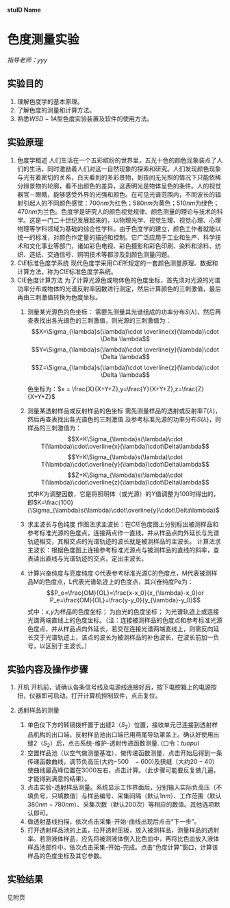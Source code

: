 **stuID Name**

# 色度测量实验
*指导老师：yyy*
## 实验目的

1. 理解色度学的基本原理。
2. 了解色度的测量和计算方法。
3. 熟悉$WSD-1A$型色度实验装置及软件的使用方法。

## 实验原理
1. 色度学概述
   人们生活在一个五彩缤纷的世界里，五光十色的颜色现象装点了人们的生活，同时激励着人们对这一自然现象的探索和研究。人们发现颜色现象与光有着密切的关系，白天看到的多彩景物，到夜间无光照的情况下只能依稀分辨景物的轮廓，看不出颜色的差异，这表明光是物体呈色的条件。人的视觉器官－眼睛，能够感受外界的光强和颜色。在可见光谱范围内，不同波长的辐射引起人的不同颜色感觉：$700nm$为红色；$580nm$为黄色；$510nm$为绿色；$470nm$为兰色。色度学是研究人的颜色视觉规律、颜色测量的理论与技术的科学。这是一门二十世纪发展起来的，以物理光学、视觉生理、视觉心理、心理物理等学科领域为基础的综合性学科。由于色度学的建立，颜色工作者就能以统一的标准，对颜色作定量的描述和控制。它广泛应用于工业和生产、科学技术和文化事业等部门，诸如彩色电视、彩色摄影和彩色印刷、染料和涂料、纺织、造纸、交通信号、照明技术等都涉及到颜色测量问题。
2. $CIE$标准色度学系统
   现代色度学采用$CIE$所规定的一套颜色测量原理、数据和计算方法，称为$CIE$标准色度学系统。
3. CIE色度计算方法
    为了计算光源色或物体色的色度坐标，首先须对光源的光谱功率分布或物体的光谱反射率因数进行测定，然后计算颜色的三刺激值，最后再由三刺激值转换为色度坐标。
    1. 测量某光源色的色坐标：
       需要先测量其光谱组成的功率分布$S(λ)$，然后再查表找出各光谱色的三刺激值，则光源的三刺激值为：
       $$X=\Sigma_{\lambda}s(\lambda)\cdot \overline{x}(\lambda)\cdot \Delta \lambda$$
       $$Y=\Sigma_{\lambda}s(\lambda)\cdot \overline{y}(\lambda)\cdot \Delta \lambda$$
       $$Z=\Sigma_{\lambda}s(\lambda)\cdot \overline{z}(\lambda)\cdot \Delta \lambda$$

       色坐标为：$x = \frac{X}{X+Y+Z},y=\frac{Y}{X+Y+Z},z=\frac{Z}{X+Y+Z}$
    2. 测量某透射样品或反射样品的色坐标
       需先测量样品的透射或反射率$T(λ)$，然后再查表找出各光谱色的三刺激值 及参考标准光源的功率分布$S(λ)$，则样品的三刺激值为：
       $$X=K\Sigma_{\lambda}s(\lambda)\cdot T(\lambda)\cdot\overline{x}(\lambda)\cdot\Delta\lambda$$
       $$Y=K\Sigma_{\lambda}s(\lambda)\cdot T(\lambda)\cdot\overline{y}(\lambda)\cdot\Delta\lambda$$
       $$Z=K\Sigma_{\lambda}s(\lambda)\cdot T(\lambda)\cdot\overline{z}(\lambda)\cdot\Delta\lambda$$
       式中$K$为调整因数，它是将照明体（或光源）的$Y$值调整为$100$时得出的，即$K=\frac{100}{\Sigma_{\lambda}s(\lambda)\cdot\overline{y}\cdot\Delta\lambda}$
    3. 求主波长与色纯度
       作图法求主波长：在$CIE$色度图上分别标出被测样品和参考标准光源的色度点，连接两点作一直线，并从样品点向外延长与光谱轨迹相交，其相交点的光谱轨迹的波长就是被测样品的主波长。
       计算法求主波长：根据色度图上连接参考标准光源点与被测样品的直线的斜率，查表读出直线与光谱轨迹的交点，定出主波长。
    4. 计算兴奋纯度与亮度纯度
       O代表参考标准光源C的色度点，M代表被测样品M的色度点，L代表光谱轨迹上的色度点，其兴奋纯度Pe为：
       $$P_e=\frac{OM}{OL}=\frac{x-x_0}{x_{\lambda}-x_0}or P_e=\frac{OM}{OL}=\frac{y-y_0}{y_{\lambda}-y_0}$$
       式中：$x$,$y$为样品的色度坐标； 为白光的色度坐标； 为光谱轨迹上或连接光谱两端直线上的色度坐标。（注：连接被测样品的色度点和参考标准光源色度点，并从样品点向外延长，若交在连接光谱两端直线上，则需反向延长交于光谱轨迹上，该点的波长为被测样品的补色波长，在波长前加一负号，以区别于主波长。）

## 实验内容及操作步骤

1. 开机
   开机前，请确认各条信号线及电源线连接好后，按下电控箱上的电源按扭，仪器即可启动。打开计算机控制软件，点击复位。

2. 透射样品的测量
   1. 单色仪下方的转镜拨杆置于出缝2（$S_2$）位置，接收单元已连接到透射样品机构的出口端，反射样品池出口端已用燕尾导轨罩盖上。确认好使用出缝2（$S_2$）后，点击系统-维护-透射传递函数测量. (口令：$tuopu$)
   2. 空置样品池（以空气做测量基准），做传递函数测量，点击开始后得到一条传递函数曲线，调节负高压(大约$-500~~~-600$)及狭缝（大约$20-40$）使曲线最高峰位置在$3000$左右，点击计算。（此步骤可能要反复做几遍，才能得到满意的结果）。
   3. 点击实验-透射样品测量。系统显示工作界面后，分别输入实际负高压（不填负号，只填数值）与样品编号、采集间隔（默认$1nm$）、工作范围（默认$380 nm -780 nm$）、采集次数（默认$200$次）等相应的数值。其他选项默认即可。
   4. 做透射基线扫描，依次点击采集-开始-曲线出现后点击“下一步”。
   5. 打开透射样品池的上盖，拉开透射压板，放入被测样品，测量样品的透射率。若测液体样品，应先将被测液体倒入比色皿中，再将比色皿放入液体样品池部件中。依次点击采集-开始-完成。点击“色度计算”窗口，计算该样品的色度坐标及其它参数。

## 实验结果

见附页